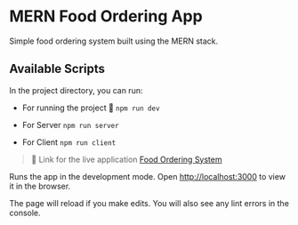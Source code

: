 # MERN Food Ordering App
Simple food ordering system built using the MERN stack.
## Available Scripts
In the project directory, you can run:

-  For running the project 🚀
` npm run dev `  

- For Server
` npm run server `  

- For Client
` npm run client `  

> 🔗 Link for the live application [Food Ordering System](https://food-ordering-mern-app.herokuapp.com/)

Runs the app in the development mode.
Open [http://localhost:3000](http://localhost:3000) to view it in the browser.

The page will reload if you make edits.
You will also see any lint errors in the console.
